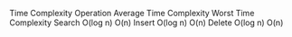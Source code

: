 Time Complexity
Operation	Average Time Complexity	Worst Time Complexity
Search	O(log n)	O(n)
Insert	O(log n)	O(n)
Delete	O(log n)	O(n)